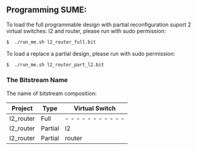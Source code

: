 ## Programming SUME:

To load the full programmable design with partial reconfiguration suport 2 virtual switches: l2 and router, please run with sudo permission:

```sh
$  ./run_me.sh l2_router_full.bit
```

To load a replace a partial design, please run with sudo permission:

```sh
$  ./run_me.sh l2_router_part_l2.bit
```

### The Bitstream Name

The name of bitstream composition:

| Project | Type | Virtual Switch |  
|---------|------|----------------|
| l2_router | Full | - - - - - - - - - - - |
| l2_router | Partial | l2 |
| l2_router | Partial | router |
